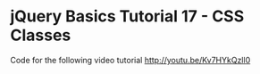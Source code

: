 jQuery Basics Tutorial 17 - CSS Classes
=======================================

Code for the following video tutorial http://youtu.be/Kv7HYkQzll0

